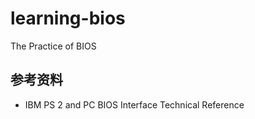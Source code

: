 # learning-bios
The Practice of BIOS

## 参考资料

- IBM PS 2 and PC BIOS Interface Technical Reference
